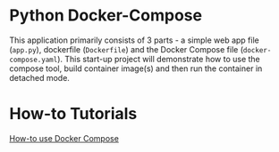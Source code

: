 # Python Docker-Compose 
This application primarily consists of 3 parts - a simple web app file (`app.py`), dockerfile (`Dockerfile`) and the Docker Compose file (`docker-compose.yaml`). This start-up project will demonstrate how to use the compose tool, build container image(s) and then run the container in detached mode. 

# How-to Tutorials
[How-to use Docker Compose](https://howtosteps.github.io/python-docker-compose/site/)